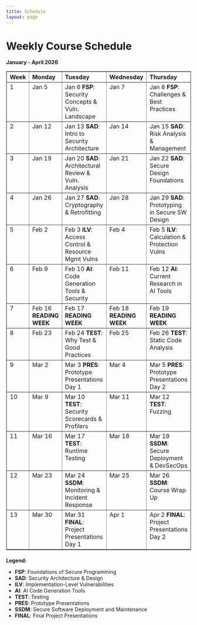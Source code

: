 ```yaml
---
title: Schedule
layout: page
--- 
```


# Weekly Course Schedule

**January - April 2026**

<table border="1" cellpadding="8" cellspacing="0" style="border-collapse: collapse;">
  <thead>
    <tr>
      <th style="vertical-align: top; text-align: left;">Week</th>
      <th style="vertical-align: top; text-align: left;">Monday</th>
      <th style="vertical-align: top; text-align: left;">Tuesday</th>
      <th style="vertical-align: top; text-align: left;">Wednesday</th>
      <th style="vertical-align: top; text-align: left;">Thursday</th>
      <th style="vertical-align: top; text-align: left;">Friday</th>
    </tr>
  </thead>
  <tbody>
    <tr>
      <td style="vertical-align: top; text-align: left;">1</td>
      <td style="vertical-align: top; text-align: left;">Jan 5</td>
      <td style="vertical-align: top; text-align: left;">Jan 6 <strong>FSP</strong>: Security Concepts &amp; Vuln. Landscape</td>
      <td style="vertical-align: top; text-align: left;">Jan 7</td>
      <td style="vertical-align: top; text-align: left;">Jan 8 <strong>FSP</strong>: Challenges &amp; Best Practices</td>
      <td style="vertical-align: top; text-align: left;">Jan 9</td>
    </tr>
    <tr>
      <td style="vertical-align: top; text-align: left;">2</td>
      <td style="vertical-align: top; text-align: left;">Jan 12</td>
      <td style="vertical-align: top; text-align: left;">Jan 13 <strong>SAD</strong>: Intro to Security Architecture</td>
      <td style="vertical-align: top; text-align: left;">Jan 14</td>
      <td style="vertical-align: top; text-align: left;">Jan 15 <strong>SAD</strong>: Risk Analysis &amp; Management</td>
      <td style="vertical-align: top; text-align: left;">Jan 16</td>
    </tr>
    <tr>
      <td style="vertical-align: top; text-align: left;">3</td>
      <td style="vertical-align: top; text-align: left;">Jan 19</td>
      <td style="vertical-align: top; text-align: left;">Jan 20 <strong>SAD</strong>: Architectural Review &amp; Vuln. Analysis</td>
      <td style="vertical-align: top; text-align: left;">Jan 21</td>
      <td style="vertical-align: top; text-align: left;">Jan 22 <strong>SAD</strong>: Secure Design Foundations</td>
      <td style="vertical-align: top; text-align: left;">Jan 23</td>
    </tr>
    <tr>
      <td style="vertical-align: top; text-align: left;">4</td>
      <td style="vertical-align: top; text-align: left;">Jan 26</td>
      <td style="vertical-align: top; text-align: left;">Jan 27 <strong>SAD</strong>: Cryptography &amp; Retrofitting</td>
      <td style="vertical-align: top; text-align: left;">Jan 28</td>
      <td style="vertical-align: top; text-align: left;">Jan 29 <strong>SAD</strong>: Prototyping in Secure SW Design</td>
      <td style="vertical-align: top; text-align: left;">Jan 30</td>
    </tr>
    <tr>
      <td style="vertical-align: top; text-align: left;">5</td>
      <td style="vertical-align: top; text-align: left;">Feb 2</td>
      <td style="vertical-align: top; text-align: left;">Feb 3 <strong>ILV</strong>: Access Control &amp; Resource Mgmt Vulns</td>
      <td style="vertical-align: top; text-align: left;">Feb 4</td>
      <td style="vertical-align: top; text-align: left;">Feb 5 <strong>ILV</strong>: Calculation &amp; Protection Vulns</td>
      <td style="vertical-align: top; text-align: left;">Feb 6</td>
    </tr>
    <tr>
      <td style="vertical-align: top; text-align: left;">6</td>
      <td style="vertical-align: top; text-align: left;">Feb 9</td>
      <td style="vertical-align: top; text-align: left;">Feb 10 <strong>AI</strong>: Code Generation Tools &amp; Security</td>
      <td style="vertical-align: top; text-align: left;">Feb 11</td>
      <td style="vertical-align: top; text-align: left;">Feb 12 <strong>AI</strong>: Current Research in AI Tools</td>
      <td style="vertical-align: top; text-align: left;">Feb 13</td>
    </tr>
    <tr>
      <td style="vertical-align: top; text-align: left;">7</td>
      <td style="vertical-align: top; text-align: left;">Feb 16 <strong>READING WEEK</strong></td>
      <td style="vertical-align: top; text-align: left;">Feb 17 <strong>READING WEEK</strong></td>
      <td style="vertical-align: top; text-align: left;">Feb 18 <strong>READING WEEK</strong></td>
      <td style="vertical-align: top; text-align: left;">Feb 19 <strong>READING WEEK</strong></td>
      <td style="vertical-align: top; text-align: left;">Feb 20 <strong>READING WEEK</strong></td>
    </tr>
    <tr>
      <td style="vertical-align: top; text-align: left;">8</td>
      <td style="vertical-align: top; text-align: left;">Feb 23</td>
      <td style="vertical-align: top; text-align: left;">Feb 24 <strong>TEST</strong>: Why Test &amp; Good Practices</td>
      <td style="vertical-align: top; text-align: left;">Feb 25</td>
      <td style="vertical-align: top; text-align: left;">Feb 26 <strong>TEST</strong>: Static Code Analysis</td>
      <td style="vertical-align: top; text-align: left;">Feb 27</td>
    </tr>
    <tr>
      <td style="vertical-align: top; text-align: left;">9</td>
      <td style="vertical-align: top; text-align: left;">Mar 2</td>
      <td style="vertical-align: top; text-align: left;">Mar 3 <strong>PRES</strong>: Prototype Presentations Day 1</td>
      <td style="vertical-align: top; text-align: left;">Mar 4</td>
      <td style="vertical-align: top; text-align: left;">Mar 5 <strong>PRES</strong>: Prototype Presentations Day 2</td>
      <td style="vertical-align: top; text-align: left;">Mar 6</td>
    </tr>
    <tr>
      <td style="vertical-align: top; text-align: left;">10</td>
      <td style="vertical-align: top; text-align: left;">Mar 9</td>
      <td style="vertical-align: top; text-align: left;">Mar 10 <strong>TEST</strong>: Security Scorecards &amp; Profilers</td>
      <td style="vertical-align: top; text-align: left;">Mar 11</td>
      <td style="vertical-align: top; text-align: left;">Mar 12 <strong>TEST</strong>: Fuzzing</td>
      <td style="vertical-align: top; text-align: left;">Mar 13</td>
    </tr>
    <tr>
      <td style="vertical-align: top; text-align: left;">11</td>
      <td style="vertical-align: top; text-align: left;">Mar 16</td>
      <td style="vertical-align: top; text-align: left;">Mar 17 <strong>TEST</strong>: Runtime Testing</td>
      <td style="vertical-align: top; text-align: left;">Mar 18</td>
      <td style="vertical-align: top; text-align: left;">Mar 19 <strong>SSDM</strong>: Secure Deployment &amp; DevSecOps</td>
      <td style="vertical-align: top; text-align: left;">Mar 20</td>
    </tr>
    <tr>
      <td style="vertical-align: top; text-align: left;">12</td>
      <td style="vertical-align: top; text-align: left;">Mar 23</td>
      <td style="vertical-align: top; text-align: left;">Mar 24 <strong>SSDM</strong>: Monitoring &amp; Incident Response</td>
      <td style="vertical-align: top; text-align: left;">Mar 25</td>
      <td style="vertical-align: top; text-align: left;">Mar 26 <strong>SSDM</strong>: Course Wrap Up</td>
      <td style="vertical-align: top; text-align: left;">Mar 27</td>
    </tr>
    <tr>
      <td style="vertical-align: top; text-align: left;">13</td>
      <td style="vertical-align: top; text-align: left;">Mar 30</td>
      <td style="vertical-align: top; text-align: left;">Mar 31 <strong>FINAL</strong>: Project Presentations Day 1</td>
      <td style="vertical-align: top; text-align: left;">Apr 1</td>
      <td style="vertical-align: top; text-align: left;">Apr 2 <strong>FINAL</strong>: Project Presentations Day 2</td>
      <td style="vertical-align: top; text-align: left;">Apr 3</td>
    </tr>
  </tbody>
</table>

<div style="margin-top: 20px;">
  <strong>Legend:</strong>
  <ul>
    <li><strong>FSP</strong>: Foundations of Secure Programming</li>
    <li><strong>SAD</strong>: Security Architecture &amp; Design</li>
    <li><strong>ILV</strong>: Implementation-Level Vulnerabilities</li>
    <li><strong>AI</strong>: AI Code Generation Tools</li>
    <li><strong>TEST</strong>: Testing</li>
    <li><strong>PRES</strong>: Prototype Presentations</li>
    <li><strong>SSDM</strong>: Secure Software Deployment and Maintenance</li>
    <li><strong>FINAL</strong>: Final Project Presentations</li>
  </ul>
</div>